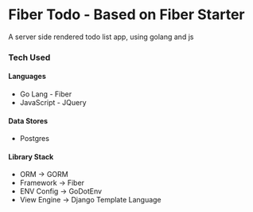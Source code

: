 # Fiber Todo - Based on Fiber Starter

A server side rendered todo list app, using golang and js

### Tech Used

#### Languages
- Go Lang - Fiber
- JavaScript - JQuery

#### Data Stores
- Postgres

#### Library Stack
- ORM -> GORM
- Framework -> Fiber
- ENV Config -> GoDotEnv
- View Engine -> Django Template Language
